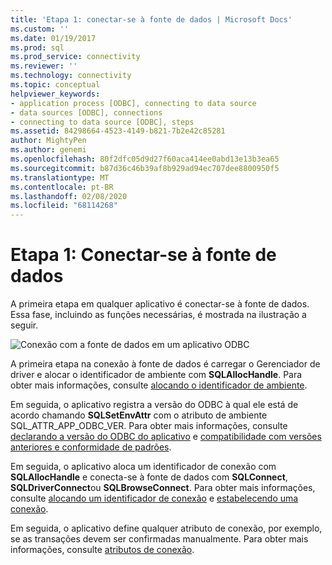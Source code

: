 ```yaml
---
title: 'Etapa 1: conectar-se à fonte de dados | Microsoft Docs'
ms.custom: ''
ms.date: 01/19/2017
ms.prod: sql
ms.prod_service: connectivity
ms.reviewer: ''
ms.technology: connectivity
ms.topic: conceptual
helpviewer_keywords:
- application process [ODBC], connecting to data source
- data sources [ODBC], connections
- connecting to data source [ODBC], steps
ms.assetid: 84298664-4523-4149-b821-7b2e42c85281
author: MightyPen
ms.author: genemi
ms.openlocfilehash: 80f2dfc05d9d27f60aca414ee0abd13e13b3ea65
ms.sourcegitcommit: b87d36c46b39af8b929ad94ec707dee8800950f5
ms.translationtype: MT
ms.contentlocale: pt-BR
ms.lasthandoff: 02/08/2020
ms.locfileid: "68114268"
---
```

# <a name="step-1-connect-to-the-data-source"></a>Etapa 1: Conectar-se à fonte de dados
A primeira etapa em qualquer aplicativo é conectar-se à fonte de dados. Essa fase, incluindo as funções necessárias, é mostrada na ilustração a seguir.  
  
 ![Conexão com a fonte de dados em um aplicativo ODBC](../../../odbc/reference/develop-app/media/pr11.gif "pr11")  
  
 A primeira etapa na conexão à fonte de dados é carregar o Gerenciador de driver e alocar o identificador de ambiente com **SQLAllocHandle**. Para obter mais informações, consulte [alocando o identificador de ambiente](../../../odbc/reference/develop-app/allocating-the-environment-handle.md).  
  
 Em seguida, o aplicativo registra a versão do ODBC à qual ele está de acordo chamando **SQLSetEnvAttr** com o atributo de ambiente SQL_ATTR_APP_ODBC_VER. Para obter mais informações, consulte [declarando a versão do ODBC do aplicativo](../../../odbc/reference/develop-app/declaring-the-application-s-odbc-version.md) e [compatibilidade com versões anteriores e conformidade de padrões](../../../odbc/reference/develop-app/backward-compatibility-and-standards-compliance.md).  
  
 Em seguida, o aplicativo aloca um identificador de conexão com **SQLAllocHandle** e conecta-se à fonte de dados com **SQLConnect**, **SQLDriverConnect**ou **SQLBrowseConnect**. Para obter mais informações, consulte [alocando um identificador de conexão](../../../odbc/reference/develop-app/allocating-a-connection-handle-odbc.md) e [estabelecendo uma conexão](../../../odbc/reference/develop-app/establishing-a-connection.md).  
  
 Em seguida, o aplicativo define qualquer atributo de conexão, por exemplo, se as transações devem ser confirmadas manualmente. Para obter mais informações, consulte [atributos de conexão](../../../odbc/reference/develop-app/connection-attributes.md).
